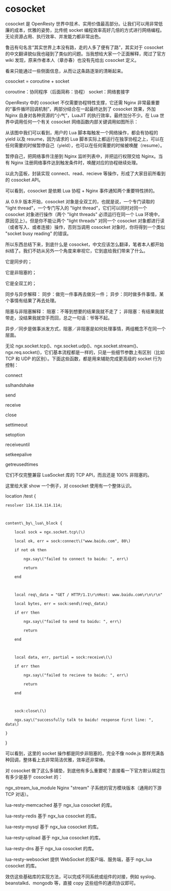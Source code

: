 # cosocket

cosocket 是 OpenResty 世界中技术、实用价值最高部分。让我们可以用非常低廉的成本，优雅的姿势，比传统 socket 编程效率高好几倍的方式进行网络编程。无论资源占用、执行效率、并发能力都非常出色。



鲁迅有句名言“其实世界上本没有路，走的人多了便有了路”，其实对于 cosocket 的中文翻译貌似我也碰到了类似的问题。当我想给大家一个正面解释，爬过了官方 wiki 发现，原来作者本人（章亦春）也没有先给出 cosocket 定义。



看来只能通过一些侧面信息，从而让这条路逐渐的清晰起来。



cosocket = coroutine + socket



coroutine：协同程序（后面简称：协程） socket：网络套接字



OpenResty 中的 cosocket 不仅需要协程特性支撑，它还需 Nginx 非常最重要的“事件循环回调机制”，两部分结合在一起最终达到了 cosocket 效果，外加 Nginx 自身对各种资源的“小气”，LuaJIT 的执行效率，最终加分不少。在 Lua 世界中调用任何一个有关 cosocket 网络函数内部关键调用如图所示：







从该图中我们可以看到，用户的 Lua 脚本每触发一个网络操作，都会有协程的 yield 以及 resume，因为请求的 Lua 脚本实际上都运行在独享协程之上，可以在任何需要的时候暂停自己（yield），也可以在任何需要的时候被唤醒（resume）。



暂停自己，把网络事件注册到 Nginx 监听列表中，并把运行权限交给 Nginx。当有 Nginx 注册网络事件达到触发条件时，唤醒对应的协程继续处理。



以此为蓝板，封装实现 connect、read、recieve 等操作，形成了大家目前所看到的 cosocket API。



可以看到，cosocket 是依赖 Lua 协程 + Nginx 事件通知两个重要特性拼的。



从 0.9.9 版本开始，cosocket 对象是全双工的，也就是说，一个专门读取的 "light thread"，一个专门写入的 "light thread"，它们可以同时对同一个 cosocket 对象进行操作（两个 "light threads" 必须运行在同一个 Lua 环境中，原因见上）。但是你不能让两个 "light threads" 对同一个 cosocket 对象都进行读（或者写入、或者连接）操作，否则当调用 cosocket 对象时，你将得到一个类似 "socket busy reading" 的错误。



所以东西总结下来，到底什么是 cosocket，中文应该怎么翻译，笔者本人都开始纠结了。我们不妨从另外一个角度来审视它，它到底给我们带来了什么。



它是同步的；

它是非阻塞的；

它是全双工的；

同步与异步解释： 同步：做完一件事再去做另一件； 异步：同时做多件事情，某个事情有结果了再去处理。



阻塞与非阻塞解释： 阻塞：不等到想要的结果我就不走了； 非阻塞：有结果我就带走，没结果我就空手而回，总之一句话：爷等不起。



异步／同步是做事派发方式，阻塞／非阻塞是如何处理事情，两组概念不在同一个层面。



无论 ngx.socket.tcp\(\)、ngx.socket.udp\(\)、ngx.socket.stream\(\)、ngx.req.socket\(\)，它们基本流程都是一样的，只是一些细节参数上有区别（比如 TCP 和 UDP 的区别）。下面这些函数，都是用来辅助完成更高级的 socket 行为控制：



connect

sslhandshake

send

receive

close

settimeout

setoption

receiveuntil

setkeepalive

getreusedtimes

它们不仅完整兼容 LuaSocket 库的 TCP API，而且还是 100% 非阻塞的。



这里给大家 show 一个例子，对 cosocket 使用有一个整体认识。



location /test {

    resolver 114.114.114.114;



    content\_by\_lua\_block {

        local sock = ngx.socket.tcp\(\)

        local ok, err = sock:connect\("www.baidu.com", 80\)

        if not ok then

            ngx.say\("failed to connect to baidu: ", err\)

            return

        end



        local req\_data = "GET / HTTP/1.1\r\nHost: www.baidu.com\r\n\r\n"

        local bytes, err = sock:send\(req\_data\)

        if err then

            ngx.say\("failed to send to baidu: ", err\)

            return

        end



        local data, err, partial = sock:receive\(\)

        if err then

            ngx.say\("failed to recieve to baidu: ", err\)

            return

        end



        sock:close\(\)

        ngx.say\("successfully talk to baidu! response first line: ", data\)

    }

}

可以看到，这里的 socket 操作都是同步非阻塞的，完全不像 node.js 那样充满各种回调，整体看上去非常简洁优雅，效率还非常棒。



对 cosocket 做了这么多铺垫，到底他有多么重要呢？直接看一下官方默认绑定包有多少是基于 cosocket 的：



ngx\_stream\_lua\_module Nginx "stream" 子系统的官方模块版本（通用的下游 TCP 对话）。

lua-resty-memcached 基于 ngx\_lua cosocket 的库。

lua-resty-redis 基于 ngx\_lua cosocket 的库。

lua-resty-mysql 基于 ngx\_lua cosocket 的库。

lua-resty-upload 基于 ngx\_lua cosocket 的库。

lua-resty-dns 基于 ngx\_lua cosocket 的库。

lua-resty-websocket 提供 WebSocket 的客户端、服务端，基于 ngx\_lua cosocket 的库。

效仿这些基础库的实现方法，可以完成不同系统或组件的对接，例如 syslog、beanstalkd、mongodb 等，直接 copy 这些组件的通讯协议即可。


